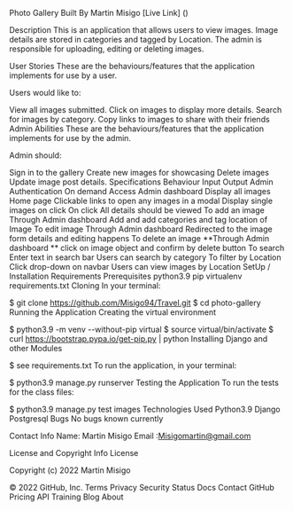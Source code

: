 Photo Gallery
Built By Martin Misigo
[Live Link]
()

Description
This is an application that allows users to view images. Image details are stored in categories and tagged by Location. The admin is responsible for uploading, editing or deleting images.

User Stories
These are the behaviours/features that the application implements for use by a user.

Users would like to:

View all images submitted.
Click on images to display more details.
Search for images by category.
Copy links to images to share with their friends
Admin Abilities
These are the behaviours/features that the application implements for use by the admin.

Admin should:

Sign in to the gallery
Create new images for showcasing
Delete images
Update image post details.
Specifications
Behaviour	Input	Output
Admin Authentication	On demand	Access Admin dashboard
Display all images	Home page	Clickable links to open any images in a modal
Display single images on click	On click	All details should be viewed
To add an image	Through Admin dashboard	Add and add categories and tag location of Image
To edit image	Through Admin dashboard	Redirected to the image form details and editing happens
To delete an image	**Through Admin dashboard **	click on image object and confirm by delete button
To search	Enter text in search bar	Users can search by category
To filter by Location	Click drop-down on navbar	Users can view images by Location
SetUp / Installation Requirements
Prerequisites
python3.9
pip
virtualenv
requirements.txt
Cloning
In your terminal:

  $ git clone https://github.com/Misigo94/Travel.git
  $ cd photo-gallery
Running the Application
Creating the virtual environment

  $ python3.9 -m venv --without-pip virtual
  $ source virtual/bin/activate
  $ curl https://bootstrap.pypa.io/get-pip.py | python
Installing Django and other Modules

  $ see requirements.txt
To run the application, in your terminal:

  $ python3.9 manage.py runserver
Testing the Application
To run the tests for the class files:

  $ python3.9 manage.py test images
Technologies Used
Python3.9
Django
Postgresql
Bugs
No bugs known currently

Contact Info
Name: Martin Misigo 
Email :Misigomartin@gmail.com

License and Copyright Info
License

Copyright (c) 2022 Martin Misigo

© 2022 GitHub, Inc.
Terms
Privacy
Security
Status
Docs
Contact GitHub
Pricing
API
Training
Blog
About

